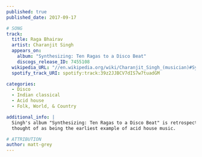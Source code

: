 ```yaml
---
published: true
published_date: 2017-09-17

# SONG
track:
  title: Raga Bhairav
  artist: Charanjit Singh
  appears_on:
    album: "Synthesizing: Ten Ragas to a Disco Beat"
    discogs_release_ID: 7455108
  wikipedia_URL: "//en.wikipedia.org/wiki/Charanjit_Singh_(musician)#Synthesizing:_Ten_Ragas_to_a_Disco_Beat"
  spotify_track_URI: spotify:track:39z2JJBCV7dIS7w7tuadGM

categories:
  - Disco
  - Indian classical
  - Acid house
  - Folk, World, & Country

additional_info: |
  Singh's album "Synthesizing: Ten Ragas to a Disco Beat" is retrospectively
  thought of as being the earliest example of acid house music.

# ATTRIBUTION
author: matt-grey
---
```

